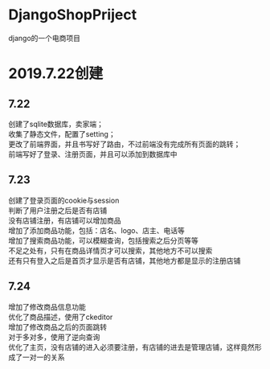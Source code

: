 # DjangoShopPriject
django的一个电商项目
# 2019.7.22创建
## 7.22

创建了sqlite数据库，卖家端；<br/>
收集了静态文件，配置了setting；<br/>
更改了前端界面，并且书写好了路由，不过前端没有完成所有页面的跳转；<br/>
前端写好了登录、注册页面，并且可以添加到数据库中

## 7.23
创建了登录页面的cookie与session<br/>
判断了用户注册之后是否有店铺<br/>
没有店铺注册，有店铺可以增加商品<br/>
增加了添加商品功能，包括：店名、logo、店主、电话等<br/>
增加了搜索商品功能，可以模糊查询，包括搜索之后分页等等<br/>
不足之处有，只有在商品详情页才可以搜索，其他地方不可以搜索<br/>
还有只有登入之后是首页才显示是否有店铺，其他地方都是显示的注册店铺

## 7.24
增加了修改商品信息功能<br/>
优化了商品描述，使用了ckeditor<br/>
增加了修改商品之后的页面跳转<br/>
对于多对多，使用了逆向查询<br/>
优化了主页，没有店铺的进入必须要注册，有店铺的进去是管理店铺，这样竟然形成了一对一的关系<br/>


